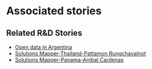 # Associated stories

<!-- !!DO NOT REMOVE!! start autogenerated hyperlinks -->
## Related R&D Stories
- [Open data in Argentina](/stories/?doc=Explorers_ARG)
- [Solutions Mapper\-Thailand\-Pattamon Rungchavalnot](/stories/?doc=SolutionMappers_THA)
- [Solutions Mapper-Panama-Anibal Cardenas](/stories/?doc=SolutionMappers_PAN)
<!-- !!DO NOT REMOVE!! end autogenerated hyperlinks -->